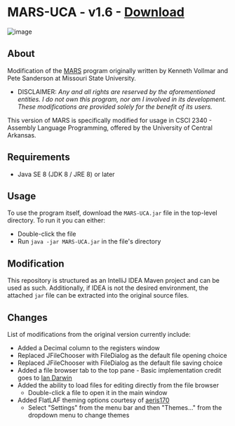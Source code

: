 # MARS-UCA - v1.6 - [Download](https://raw.githubusercontent.com/holden-davis-uca/MARS-UCA/main/MARS-UCA.jar)
![image](https://user-images.githubusercontent.com/59069546/217703453-f62f54df-b256-47b3-b661-c08ccd80de5c.png)

## About
Modification of the [MARS](https://courses.missouristate.edu/kenvollmar/mars/) program originally written by Kenneth Vollmar and Pete Sanderson at Missouri State University.
 * DISCLAIMER: *Any and all rights are reserved by the aforementioned entities. I do not own this program, nor am I involved in its development. These modifications are provided solely for the benefit of its users.*

This version of MARS is specifically modified for usage in CSCI 2340 - Assembly Language Programming, offered by the University of Central Arkansas.

## Requirements
* Java SE 8 (JDK 8 / JRE 8) or later

## Usage

To use the program itself, download the `MARS-UCA.jar` file in the top-level directory. To run it you can either:
  * Double-click the file
  * Run `java -jar MARS-UCA.jar` in the file's directory

## Modification

This repository is structured as an IntelliJ IDEA Maven project and can be used as such. Additionally, if IDEA is not the desired environment, the attached `jar` file can be extracted into the original source files.

## Changes
List of modifications from the original version currently include:
* Added a Decimal column to the registers window
* Replaced JFileChooser with FileDialog as the default file opening choice
* Replaced JFileChooser with FileDialog as the default file saving choice
* Added a file browser tab to the top pane - Basic implementation credit goes to [Ian Darwin](http://www.java2s.com/Code/Java/Swing-JFC/DisplayafilesysteminaJTreeview.htm)
* Added the ability to load files for editing directly from the file browser
  * Double-click a file to open it in the main window
* Added FlatLAF theming options courtesy of [aeris170](https://github.com/aeris170/MARS-Theme-Engine)
  * Select "Settings" from the menu bar and then "Themes..." from the dropdown menu to change themes
